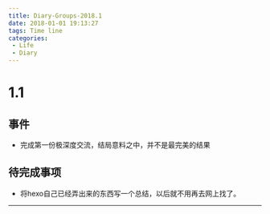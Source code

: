 ```yaml
---
title: Diary-Groups-2018.1
date: 2018-01-01 19:13:27
tags: Time line
categories: 
 - Life
 - Diary
---
```

# 1.1
## 事件
* 完成第一份极深度交流，结局意料之中，并不是最完美的结果
## 待完成事项
* 将hexo自己已经弄出来的东西写一个总结，以后就不用再去网上找了。
------